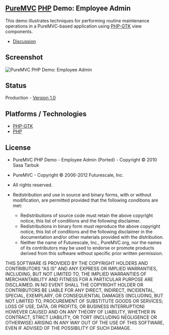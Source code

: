 ## [PureMVC](http://puremvc.github.com/) [PHP](https://github.com/PureMVC/puremvc-php-standard-framework/wiki) Demo: Employee Admin
This demo illustrates techniques for performing routine maintenance operations in a PureMVC-based application using [PHP-GTK](http://en.wikipedia.org/wiki/PHP-GTK) view components.

* [Discussion](http://forums.puremvc.org/index.php?topic=1882.0)

## Screenshot
![PureMVC PHP Demo: Employee Admin](http://puremvc.org/pages/images/screenshots/PureMVC-Shot-PHP-EmployeeAdmin.png)

## Status
Production - [Version 1.0](https://github.com/PureMVC/puremvc-php-demo-gtk-employeeadmin/blob/master/VERSION)

## Platforms / Technologies
* [PHP-GTK](http://en.wikipedia.org/wiki/PHP-GTK)
* [PHP](http://en.wikipedia.org/wiki/PHP)

## License
* PureMVC PHP Demo - Employee Admin (Ported) - Copyright © 2010 Sasa Tarbuk 
* PureMVC - Copyright © 2006-2012 Futurescale, Inc.
* All rights reserved.

* Redistribution and use in source and binary forms, with or without modification, are permitted provided that the following conditions are met:

  * Redistributions of source code must retain the above copyright notice, this list of conditions and the following disclaimer.
  * Redistributions in binary form must reproduce the above copyright notice, this list of conditions and the following disclaimer in the documentation and/or other materials provided with the distribution.
  * Neither the name of Futurescale, Inc., PureMVC.org, nor the names of its contributors may be used to endorse or promote products derived from this software without specific prior written permission.

THIS SOFTWARE IS PROVIDED BY THE COPYRIGHT HOLDERS AND CONTRIBUTORS "AS IS" AND ANY EXPRESS OR IMPLIED WARRANTIES, INCLUDING, BUT NOT LIMITED TO, THE IMPLIED WARRANTIES OF MERCHANTABILITY AND FITNESS FOR A PARTICULAR PURPOSE ARE DISCLAIMED. IN NO EVENT SHALL THE COPYRIGHT HOLDER OR CONTRIBUTORS BE LIABLE FOR ANY DIRECT, INDIRECT, INCIDENTAL, SPECIAL, EXEMPLARY, OR CONSEQUENTIAL DAMAGES (INCLUDING, BUT NOT LIMITED TO, PROCUREMENT OF SUBSTITUTE GOODS OR SERVICES; LOSS OF USE, DATA, OR PROFITS; OR BUSINESS INTERRUPTION) HOWEVER CAUSED AND ON ANY THEORY OF LIABILITY, WHETHER IN CONTRACT, STRICT LIABILITY, OR TORT (INCLUDING NEGLIGENCE OR OTHERWISE) ARISING IN ANY WAY OUT OF THE USE OF THIS SOFTWARE, EVEN IF ADVISED OF THE POSSIBILITY OF SUCH DAMAGE.